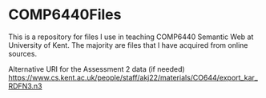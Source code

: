# COMP6440Files
This is a repository for files I use in teaching COMP6440 Semantic Web at University of Kent.
The majority are files that I have acquired from online sources.

Alternative URI for the Assessment 2 data (if needed) https://www.cs.kent.ac.uk/people/staff/akj22/materials/CO644/export_kar_RDFN3.n3 
